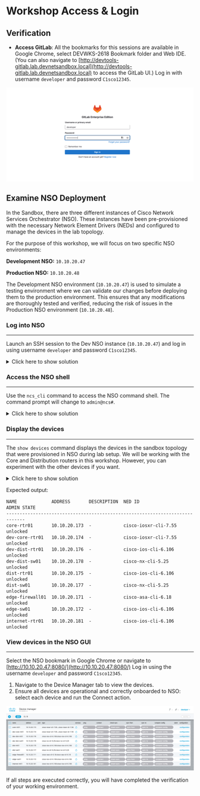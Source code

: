 
# Workshop Access & Login
## Verification
- **Access GitLab**: All the bookmarks for this sessions are available in Google Chrome, select DEVWKS-2618 Bookmark folder and Web IDE. (You can also  navigate to [http://devtools-gitlab.lab.devnetsandbox.local](http://devtools-gitlab.lab.devnetsandbox.local) to access the GitLab UI.) Log in with username `developer` and password `C1sco12345`.

![GitLab login page](../../assets/Gitlab-login.png)

## Examine NSO Deployment

In the Sandbox, there are three different instances of Cisco Network Services Orchestrator (NSO). These instances have been pre-provisioned with the necessary Network Element Drivers (NEDs) and configured to manage the devices in the lab topology.

For the purpose of this workshop, we will focus on two specific NSO environments:

**Development NSO:** `10.10.20.47`

**Production NSO:** `10.10.20.48`

The Development NSO environment (`10.10.20.47`) is used to simulate a testing environment where we can validate our changes before deploying them to the production environment. This ensures that any modifications are thoroughly tested and verified, reducing the risk of issues in the Production NSO environment (`10.10.20.48`).

### Log into NSO 
---
Launch an SSH session to the Dev NSO instance (`10.10.20.47`) and log in using username `developer` and password `C1sco12345`.
<details>
<summary>Click here to show solution</summary>
```bash
ssh developer@10.10.20.47
```
</details>

### Access the NSO shell 
---
Use the `ncs_cli` command to access the NSO command shell. The command prompt will change to `admin@ncs#`.

<details>
<summary>Click here to show solution</summary>
```bash
ncs_cli -Cu admin
```
</details>

### Display the devices 
---
The `show devices` command displays the devices in the sandbox topology that were provisioned in NSO during lab setup. We will be working with the Core and Distribution routers in this workshop. However, you can experiment with the other devices if you want.

<details>
<summary>Click here to show solution</summary>
```bash 
show devices list
```
</details>

Expected output:
```
NAME             ADDRESS       DESCRIPTION  NED ID                ADMIN STATE
-----------------------------------------------------------------------------
core-rtr01       10.10.20.173  -            cisco-iosxr-cli-7.55  unlocked
dev-core-rtr01   10.10.20.174  -            cisco-iosxr-cli-7.55  unlocked
dev-dist-rtr01   10.10.20.176  -            cisco-ios-cli-6.106   unlocked
dev-dist-sw01    10.10.20.178  -            cisco-nx-cli-5.25     unlocked
dist-rtr01       10.10.20.175  -            cisco-ios-cli-6.106   unlocked
dist-sw01        10.10.20.177  -            cisco-nx-cli-5.25     unlocked
edge-firewall01  10.10.20.171  -            cisco-asa-cli-6.18    unlocked
edge-sw01        10.10.20.172  -            cisco-ios-cli-6.106   unlocked
internet-rtr01   10.10.20.181  -            cisco-ios-cli-6.106   unlocked
```

### View devices in the NSO GUI 
---

Select the NSO bookmark in Google Chrome or navigate to [http://10.10.20.47:8080/](http://10.10.20.47:8080/) Log in using the username `developer` and password `C1sco12345`.

1. Navigate to the Device Manager tab to view the devices.
2. Ensure all devices are operational and correctly onboarded to NSO: select each device and run the Connect action.

![NSO Device Manager](../../assets/nso-devices.png)

If all steps are executed correctly, you will have completed the verification of your working environment.